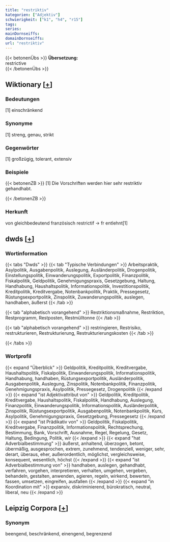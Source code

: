 ```yaml
---
title: "restriktiv"
kategorien: ["Adjektiv"]
schwierigkeit: ["k1", "h4", "r15"]
tags:
series:
mainDornseiffs:
domainDornseiffs:
url: "restriktiv"
---
```


{{< betonenÜbs >}}
**Übersetzung:**  
restrictive  
{{< /betonenÜbs >}}

## Wiktionary [[+](https://de.wiktionary.org/wiki/restriktiv)]

### Bedeutungen
[1] einschränkend  

### Synonyme
[1] streng, genau, strikt  

### Gegenwörter
[1] großzügig, tolerant, extensiv  

### Beispiele
{{< betonenZB >}}
[1] Die Vorschriften werden hier sehr restriktiv gehandhabt.  

{{< /betonenZB >}}
### Herkunft
von gleichbedeutend französisch restrictif → fr entlehnt[1]  



## dwds [[+](https://www.dwds.de/wb/restriktiv)]

### Wortinformation
{{< tabs "Dwds" >}}
{{< tab "Typische Verbindungen" >}}
Arbeitspraktik, Asylpolitik, Ausgabenpolitik, Auslegung, Ausländerpolitik, Drogenpolitik, Einstellungspolitik, Einwanderungspolitik, Exportpolitik, Finanzpolitik, Fiskalpolitik, Geldpolitik, Genehmigungspraxis, Gesetzgebung, Haltung, Handhabung, Haushaltspolitik, Informationspolitik, Investitionspolitik, Kreditpolitik, Kreditvergabe, Notenbankpolitik, Praktik, Pressegesetz, Rüstungsexportpolitik, Zinspolitik, Zuwanderungspolitik, auslegen, handhaben, äußerst
{{< /tab >}}

{{< tab "alphabetisch vorangehend" >}}
Restriktionsmaßnahme, Restriktion, Restprogramm, Restposten, Restmülltonne
{{< /tab >}}

{{< tab "alphabetisch vorangehend" >}}
restringieren, Restrisiko, restrukturieren, Restrukturierung, Restrukturierungskosten
{{< /tab >}}

{{< /tabs >}}

### Wortprofil
{{< expand "Überblick" >}} Geldpolitik, Kreditpolitik, Kreditvergabe, Haushaltspolitik, Fiskalpolitik, Einwanderungspolitik, Informationspolitik, Handhabung, handhaben, Rüstungsexportpolitik, Ausländerpolitik, Ausgabenpolitik, Auslegung, Zinspolitik, Notenbankpolitik, Finanzpolitik, Genehmigungspraxis, Asylpolitik, Pressegesetz, Drogenpolitik {{< /expand >}}
{{< expand "ist Adjektivattribut von" >}} Geldpolitik, Kreditpolitik, Kreditvergabe, Haushaltspolitik, Fiskalpolitik, Handhabung, Auslegung, Finanzpolitik, Einwanderungspolitik, Informationspolitik, Ausländerpolitik, Zinspolitik, Rüstungsexportpolitik, Ausgabenpolitik, Notenbankpolitik, Kurs, Asylpolitik, Genehmigungspraxis, Gesetzgebung, Pressegesetz {{< /expand >}}
{{< expand "ist Prädikativ von" >}} Geldpolitik, Fiskalpolitik, Kreditvergabe, Finanzpolitik, Informationspolitik, Rechtsprechung, Bestimmung, Bank, Vorschrift, Ausnahme, Regel, Regelung, Gesetz, Haltung, Bedingung, Politik, wir {{< /expand >}}
{{< expand "hat Adverbialbestimmung" >}} äußerst, anhaltend, überzogen, betont, übermäßig, ausgesprochen, extrem, zunehmend, tendenziell, weniger, sehr, derart, überaus, eher, außerordentlich, möglichst, vergleichsweise, konsequent, wesentlich, höchst {{< /expand >}}
{{< expand "ist Adverbialbestimmung von" >}} handhaben, auslegen, gehandhabt, verfahren, vorgehen, interpretieren, verhalten, umgehen, vergeben, behandeln, gestalten, anwenden, agieren, regeln, wirkend, bewerten, fassen, umsetzen, eingreifen, ausfallen {{< /expand >}}
{{< expand "in Koordination mit" >}} expansiv, diskriminierend, bürokratisch, neutral, liberal, neu {{< /expand >}}

## Leipzig Corpora [[+](https://corpora.uni-leipzig.de/en/res?word=restriktiv&corpusId=deu_newscrawl-public_2018)]


### Synonym
beengend, beschränkend, einengend, begrenzend


